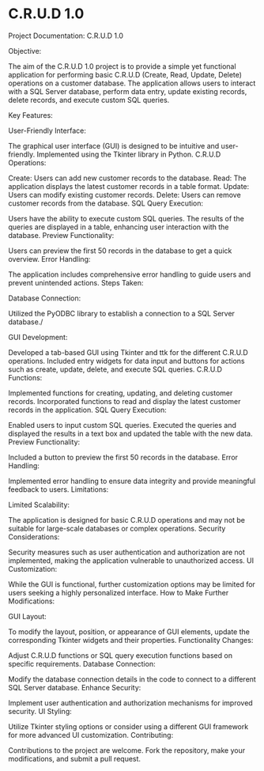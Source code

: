 # C.R.U.D 1.0
Project Documentation: C.R.U.D 1.0

Objective:

The aim of the C.R.U.D 1.0 project is to provide a simple yet functional application for performing basic C.R.U.D (Create, Read, Update, Delete) operations on a customer database. The application allows users to interact with a SQL Server database, perform data entry, update existing records, delete records, and execute custom SQL queries.

Key Features:

User-Friendly Interface:

The graphical user interface (GUI) is designed to be intuitive and user-friendly.
Implemented using the Tkinter library in Python.
C.R.U.D Operations:

Create: Users can add new customer records to the database.
Read: The application displays the latest customer records in a table format.
Update: Users can modify existing customer records.
Delete: Users can remove customer records from the database.
SQL Query Execution:

Users have the ability to execute custom SQL queries.
The results of the queries are displayed in a table, enhancing user interaction with the database.
Preview Functionality:

Users can preview the first 50 records in the database to get a quick overview.
Error Handling:

The application includes comprehensive error handling to guide users and prevent unintended actions.
Steps Taken:

Database Connection:

Utilized the PyODBC library to establish a connection to a SQL Server database./

GUI Development:

Developed a tab-based GUI using Tkinter and ttk for the different C.R.U.D operations.
Included entry widgets for data input and buttons for actions such as create, update, delete, and execute SQL queries.
C.R.U.D Functions:

Implemented functions for creating, updating, and deleting customer records.
Incorporated functions to read and display the latest customer records in the application.
SQL Query Execution:

Enabled users to input custom SQL queries.
Executed the queries and displayed the results in a text box and updated the table with the new data.
Preview Functionality:

Included a button to preview the first 50 records in the database.
Error Handling:

Implemented error handling to ensure data integrity and provide meaningful feedback to users.
Limitations:

Limited Scalability:

The application is designed for basic C.R.U.D operations and may not be suitable for large-scale databases or complex operations.
Security Considerations:

Security measures such as user authentication and authorization are not implemented, making the application vulnerable to unauthorized access.
UI Customization:

While the GUI is functional, further customization options may be limited for users seeking a highly personalized interface.
How to Make Further Modifications:

GUI Layout:

To modify the layout, position, or appearance of GUI elements, update the corresponding Tkinter widgets and their properties.
Functionality Changes:

Adjust C.R.U.D functions or SQL query execution functions based on specific requirements.
Database Connection:

Modify the database connection details in the code to connect to a different SQL Server database.
Enhance Security:

Implement user authentication and authorization mechanisms for improved security.
UI Styling:

Utilize Tkinter styling options or consider using a different GUI framework for more advanced UI customization.
Contributing:

Contributions to the project are welcome. Fork the repository, make your modifications, and submit a pull request.
